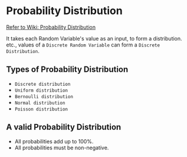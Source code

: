# Probability Distribution
[Refer to Wiki: Probability Distribution](https://en.wikipedia.org/wiki/Probability_distribution)

It takes each Random Variable's value as an input, to form a distribution.
etc., values of a `Discrete Random Variable` can form a `Discrete Distribution`.

## Types of Probability Distribution
- `Discrete distribution`
- `Uniform distribution`
- `Bernoulli distribution`
- `Normal distribution`
- `Poisson distribution`

## A valid Probability Distribution
- All probabilities add up to 100%.
- All probabilities must be non-negative.

